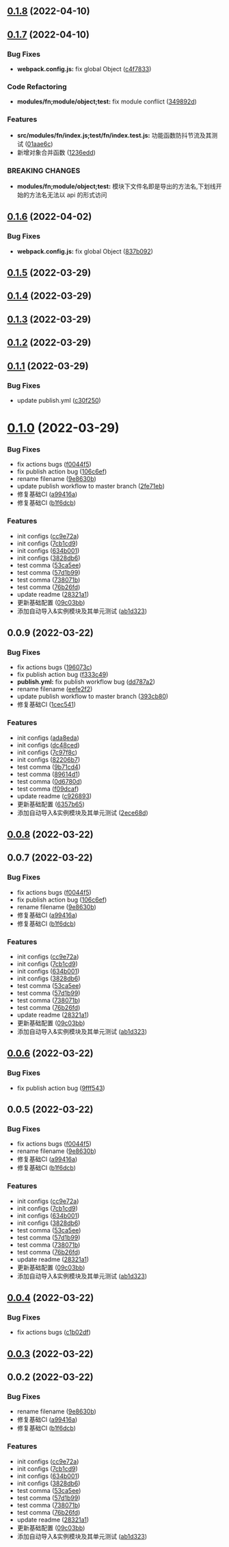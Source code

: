## [0.1.8](https://github.com/overscore-team/overscore/compare/v0.1.7...v0.1.8) (2022-04-10)



## [0.1.7](https://github.com/overscore-team/overscore/compare/v0.1.5...v0.1.7) (2022-04-10)


### Bug Fixes

* **webpack.config.js:** fix global Object ([c4f7833](https://github.com/overscore-team/overscore/commit/c4f7833db28c66146c29c5ea3e8bc7948f443251))


### Code Refactoring

* **modules/fn;module/object;test:** fix module conflict ([349892d](https://github.com/overscore-team/overscore/commit/349892d703495d1ee039546ed11f8261ab59f504))


### Features

* **src/modules/fn/index.js;test/fn/index.test.js:** 功能函数防抖节流及其测试 ([01aae6c](https://github.com/overscore-team/overscore/commit/01aae6cd338322b9d559d13f2c6fcadfc48e07ac))
* 新增对象合并函数 ([1236edd](https://github.com/overscore-team/overscore/commit/1236eddcbf56f5e1497afb9fcb1ce19a2a0ab60f))


### BREAKING CHANGES

* **modules/fn;module/object;test:** 模块下文件名即是导出的方法名,下划线开始的方法名无法以 api 的形式访问



## [0.1.6](https://github.com/overscore-team/overscore/compare/v0.1.5...v0.1.6) (2022-04-02)


### Bug Fixes

* **webpack.config.js:** fix global Object ([837b092](https://github.com/overscore-team/overscore/commit/837b0926fb462c52c7aaf5814c07fefa558c3623))



## [0.1.5](https://github.com/overscore-team/overscore/compare/v0.1.4...v0.1.5) (2022-03-29)



## [0.1.4](https://github.com/overscore-team/overscore/compare/v0.1.3...v0.1.4) (2022-03-29)



## [0.1.3](https://github.com/overscore-team/overscore/compare/v0.1.2...v0.1.3) (2022-03-29)



## [0.1.2](https://github.com/overscore-team/overscore/compare/v0.1.1...v0.1.2) (2022-03-29)



## [0.1.1](https://github.com/overscore-team/overscore/compare/v0.1.0...v0.1.1) (2022-03-29)


### Bug Fixes

* update publish.yml ([c30f250](https://github.com/overscore-team/overscore/commit/c30f2500de83de1fdbdf5ab6c856fdbbf877095b))



# [0.1.0](https://github.com/overscore-team/overscore/compare/v0.0.9...v0.1.0) (2022-03-29)


### Bug Fixes

* fix actions bugs ([f0044f5](https://github.com/overscore-team/overscore/commit/f0044f5e428c4e5ca800645a526d4353142c8f40))
* fix publish action bug ([106c6ef](https://github.com/overscore-team/overscore/commit/106c6ef98347a30437fdde8f583bad504c5ae203))
* rename filename ([9e8630b](https://github.com/overscore-team/overscore/commit/9e8630b65185463cfc1b43fd77f67b3714cd8efe))
* update publish workflow to master branch ([2fe71eb](https://github.com/overscore-team/overscore/commit/2fe71eb753f2c6bff970f5594d1ed2776bbe453d))
* 修复基础CI ([a99416a](https://github.com/overscore-team/overscore/commit/a99416a78121fb07eaf6089985a019f1b1ee2036))
* 修复基础CI ([b1f6dcb](https://github.com/overscore-team/overscore/commit/b1f6dcb78b1ac699b1a462155820536f007a9237))


### Features

* init configs ([cc9e72a](https://github.com/overscore-team/overscore/commit/cc9e72aace342d6634e4adeaf48c5d8eced5fa22))
* init configs ([7cb1cd9](https://github.com/overscore-team/overscore/commit/7cb1cd9bc6d91f5567c40034bd4cd2776ba3925a))
* init configs ([634b001](https://github.com/overscore-team/overscore/commit/634b001206e1ab678d1c82313fbd0ba154be8522))
* init configs ([3828db6](https://github.com/overscore-team/overscore/commit/3828db6586b637bb46821b9bbedf6a92f23405c9))
* test comma ([53ca5ee](https://github.com/overscore-team/overscore/commit/53ca5ee4ace8fa4e1a93d8bbebc79a152eb2f559))
* test comma ([57d1b99](https://github.com/overscore-team/overscore/commit/57d1b9989fc5300f2865cadf50574ac9c225f1e8))
* test comma ([738071b](https://github.com/overscore-team/overscore/commit/738071b91b01d1a164bd94998e8a041fa32c61c1))
* test comma ([76b26fd](https://github.com/overscore-team/overscore/commit/76b26fd338834714d405ec717010219e266430c5))
* update readme ([28321a1](https://github.com/overscore-team/overscore/commit/28321a1a3b3dbb21644363119e1b7094fa029864))
* 更新基础配置 ([09c03bb](https://github.com/overscore-team/overscore/commit/09c03bbb7cb228cd68bcbcb6d1c74ade3cdf28ca))
* 添加自动导入&实例模块及其单元测试 ([ab1d323](https://github.com/overscore-team/overscore/commit/ab1d323e44413d18004a17e03cc9abc67f1f1860))



## 0.0.9 (2022-03-22)


### Bug Fixes

* fix actions bugs ([196073c](https://github.com/overscore-team/overscore/commit/196073c3fe5703d86a6d760e99525578b6c205ac))
* fix publish action bug ([f333c49](https://github.com/overscore-team/overscore/commit/f333c494290f231965d355b47875a05ffbea7745))
* **publish.yml:** fix publish workflow bug ([dd787a2](https://github.com/overscore-team/overscore/commit/dd787a2bce4f14f1d2a227e7e4ca38ed76fc154c))
* rename filename ([eefe2f2](https://github.com/overscore-team/overscore/commit/eefe2f2315ce423869c9ab27e8b63f3db6b3dd7f))
* update publish workflow to master branch ([393cb80](https://github.com/overscore-team/overscore/commit/393cb802228ed6852b44be0d14b9a2acfda52e52))
* 修复基础CI ([1cec541](https://github.com/overscore-team/overscore/commit/1cec541159bd03d04cf297a554d4f656962172b2))


### Features

* init configs ([ada8eda](https://github.com/overscore-team/overscore/commit/ada8eda6474a27954fbea09fe0bdbc17673e2a92))
* init configs ([dc48ced](https://github.com/overscore-team/overscore/commit/dc48ced4af3a2e1662d61e8af2a0d08337e4c61b))
* init configs ([7c97f8c](https://github.com/overscore-team/overscore/commit/7c97f8c4f821dd7e2f939ee25e13673ebe298bd2))
* init configs ([82206b7](https://github.com/overscore-team/overscore/commit/82206b72d4e14e0f51de407374948620f60e29b4))
* test comma ([9b71cd4](https://github.com/overscore-team/overscore/commit/9b71cd416d7953f3ad503090ea468a6bc95d818a))
* test comma ([89614d1](https://github.com/overscore-team/overscore/commit/89614d10c516c709d2f3496c08c93863e75fea2c))
* test comma ([0d6780d](https://github.com/overscore-team/overscore/commit/0d6780d6a570e76da53b5add3b59e646730a29a9))
* test comma ([f09dcaf](https://github.com/overscore-team/overscore/commit/f09dcafae4f3b277c9518beabcdf142f1ae4b043))
* update readme ([c926893](https://github.com/overscore-team/overscore/commit/c926893709ce44d539cf18ecc7e67bbfba2638fa))
* 更新基础配置 ([6357b65](https://github.com/overscore-team/overscore/commit/6357b656cc1cffdb5a0e2d0d86454367bb808f11))
* 添加自动导入&实例模块及其单元测试 ([2ece68d](https://github.com/overscore-team/overscore/commit/2ece68dab17e202016863246d0ea29d42f5ae343))



## [0.0.8](https://github.com/overscore-team/overscore/compare/v0.0.7...v0.0.8) (2022-03-22)



## 0.0.7 (2022-03-22)


### Bug Fixes

* fix actions bugs ([f0044f5](https://github.com/overscore-team/overscore/commit/f0044f5e428c4e5ca800645a526d4353142c8f40))
* fix publish action bug ([106c6ef](https://github.com/overscore-team/overscore/commit/106c6ef98347a30437fdde8f583bad504c5ae203))
* rename filename ([9e8630b](https://github.com/overscore-team/overscore/commit/9e8630b65185463cfc1b43fd77f67b3714cd8efe))
* 修复基础CI ([a99416a](https://github.com/overscore-team/overscore/commit/a99416a78121fb07eaf6089985a019f1b1ee2036))
* 修复基础CI ([b1f6dcb](https://github.com/overscore-team/overscore/commit/b1f6dcb78b1ac699b1a462155820536f007a9237))


### Features

* init configs ([cc9e72a](https://github.com/overscore-team/overscore/commit/cc9e72aace342d6634e4adeaf48c5d8eced5fa22))
* init configs ([7cb1cd9](https://github.com/overscore-team/overscore/commit/7cb1cd9bc6d91f5567c40034bd4cd2776ba3925a))
* init configs ([634b001](https://github.com/overscore-team/overscore/commit/634b001206e1ab678d1c82313fbd0ba154be8522))
* init configs ([3828db6](https://github.com/overscore-team/overscore/commit/3828db6586b637bb46821b9bbedf6a92f23405c9))
* test comma ([53ca5ee](https://github.com/overscore-team/overscore/commit/53ca5ee4ace8fa4e1a93d8bbebc79a152eb2f559))
* test comma ([57d1b99](https://github.com/overscore-team/overscore/commit/57d1b9989fc5300f2865cadf50574ac9c225f1e8))
* test comma ([738071b](https://github.com/overscore-team/overscore/commit/738071b91b01d1a164bd94998e8a041fa32c61c1))
* test comma ([76b26fd](https://github.com/overscore-team/overscore/commit/76b26fd338834714d405ec717010219e266430c5))
* update readme ([28321a1](https://github.com/overscore-team/overscore/commit/28321a1a3b3dbb21644363119e1b7094fa029864))
* 更新基础配置 ([09c03bb](https://github.com/overscore-team/overscore/commit/09c03bbb7cb228cd68bcbcb6d1c74ade3cdf28ca))
* 添加自动导入&实例模块及其单元测试 ([ab1d323](https://github.com/overscore-team/overscore/commit/ab1d323e44413d18004a17e03cc9abc67f1f1860))



## [0.0.6](https://github.com/overscore-team/overscore/compare/v0.0.5...v0.0.6) (2022-03-22)


### Bug Fixes

* fix publish action bug ([9fff543](https://github.com/overscore-team/overscore/commit/9fff5434d25e3489c77e6a6d4de032d966ec26cb))



## 0.0.5 (2022-03-22)


### Bug Fixes

* fix actions bugs ([f0044f5](https://github.com/overscore-team/overscore/commit/f0044f5e428c4e5ca800645a526d4353142c8f40))
* rename filename ([9e8630b](https://github.com/overscore-team/overscore/commit/9e8630b65185463cfc1b43fd77f67b3714cd8efe))
* 修复基础CI ([a99416a](https://github.com/overscore-team/overscore/commit/a99416a78121fb07eaf6089985a019f1b1ee2036))
* 修复基础CI ([b1f6dcb](https://github.com/overscore-team/overscore/commit/b1f6dcb78b1ac699b1a462155820536f007a9237))


### Features

* init configs ([cc9e72a](https://github.com/overscore-team/overscore/commit/cc9e72aace342d6634e4adeaf48c5d8eced5fa22))
* init configs ([7cb1cd9](https://github.com/overscore-team/overscore/commit/7cb1cd9bc6d91f5567c40034bd4cd2776ba3925a))
* init configs ([634b001](https://github.com/overscore-team/overscore/commit/634b001206e1ab678d1c82313fbd0ba154be8522))
* init configs ([3828db6](https://github.com/overscore-team/overscore/commit/3828db6586b637bb46821b9bbedf6a92f23405c9))
* test comma ([53ca5ee](https://github.com/overscore-team/overscore/commit/53ca5ee4ace8fa4e1a93d8bbebc79a152eb2f559))
* test comma ([57d1b99](https://github.com/overscore-team/overscore/commit/57d1b9989fc5300f2865cadf50574ac9c225f1e8))
* test comma ([738071b](https://github.com/overscore-team/overscore/commit/738071b91b01d1a164bd94998e8a041fa32c61c1))
* test comma ([76b26fd](https://github.com/overscore-team/overscore/commit/76b26fd338834714d405ec717010219e266430c5))
* update readme ([28321a1](https://github.com/overscore-team/overscore/commit/28321a1a3b3dbb21644363119e1b7094fa029864))
* 更新基础配置 ([09c03bb](https://github.com/overscore-team/overscore/commit/09c03bbb7cb228cd68bcbcb6d1c74ade3cdf28ca))
* 添加自动导入&实例模块及其单元测试 ([ab1d323](https://github.com/overscore-team/overscore/commit/ab1d323e44413d18004a17e03cc9abc67f1f1860))



## [0.0.4](https://github.com/overscore-team/overscore/compare/v0.0.3...v0.0.4) (2022-03-22)


### Bug Fixes

* fix actions bugs ([c1b02df](https://github.com/overscore-team/overscore/commit/c1b02df0c2f86ca1397ac0bd40999d773cd08d25))



## [0.0.3](https://github.com/overscore-team/overscore/compare/v0.0.2...v0.0.3) (2022-03-22)



## 0.0.2 (2022-03-22)


### Bug Fixes

* rename filename ([9e8630b](https://github.com/overscore-team/overscore/commit/9e8630b65185463cfc1b43fd77f67b3714cd8efe))
* 修复基础CI ([a99416a](https://github.com/overscore-team/overscore/commit/a99416a78121fb07eaf6089985a019f1b1ee2036))
* 修复基础CI ([b1f6dcb](https://github.com/overscore-team/overscore/commit/b1f6dcb78b1ac699b1a462155820536f007a9237))


### Features

* init configs ([cc9e72a](https://github.com/overscore-team/overscore/commit/cc9e72aace342d6634e4adeaf48c5d8eced5fa22))
* init configs ([7cb1cd9](https://github.com/overscore-team/overscore/commit/7cb1cd9bc6d91f5567c40034bd4cd2776ba3925a))
* init configs ([634b001](https://github.com/overscore-team/overscore/commit/634b001206e1ab678d1c82313fbd0ba154be8522))
* init configs ([3828db6](https://github.com/overscore-team/overscore/commit/3828db6586b637bb46821b9bbedf6a92f23405c9))
* test comma ([53ca5ee](https://github.com/overscore-team/overscore/commit/53ca5ee4ace8fa4e1a93d8bbebc79a152eb2f559))
* test comma ([57d1b99](https://github.com/overscore-team/overscore/commit/57d1b9989fc5300f2865cadf50574ac9c225f1e8))
* test comma ([738071b](https://github.com/overscore-team/overscore/commit/738071b91b01d1a164bd94998e8a041fa32c61c1))
* test comma ([76b26fd](https://github.com/overscore-team/overscore/commit/76b26fd338834714d405ec717010219e266430c5))
* update readme ([28321a1](https://github.com/overscore-team/overscore/commit/28321a1a3b3dbb21644363119e1b7094fa029864))
* 更新基础配置 ([09c03bb](https://github.com/overscore-team/overscore/commit/09c03bbb7cb228cd68bcbcb6d1c74ade3cdf28ca))
* 添加自动导入&实例模块及其单元测试 ([ab1d323](https://github.com/overscore-team/overscore/commit/ab1d323e44413d18004a17e03cc9abc67f1f1860))



